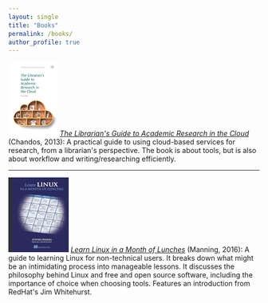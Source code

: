 ```yaml
---
layout: single
title: "Books"
permalink: /books/
author_profile: true
---
```


![cover of The Librarian's Guide to Academic Research in the Cloud ](../images/cloud.jpg "The Librarian's Guide to Academic Research in the Cloud") [*The Librarian's Guide to Academic Research in the Cloud*](https://www.amazon.com/Librarians-Academic-Research-Information-Professional/dp/1843347156/ref=sr_1_1?ie=UTF8&qid=1527698758&sr=8-1&keywords=ovadia+librarian+cloud) (Chandos, 2013): A practical guide to using cloud-based services for research, from a librarian's perspective. The book is about tools, but is also about workflow and writing/researching efficiently.

---

![cover of Learn Linux in a Month of Lunches](../images/linux.lunches.jpg "The Librarian's Guide to Academic Research in the Cloud") [*Learn Linux in a Month of Lunches*](https://www.manning.com/ovadia) (Manning, 2016): A guide to learning Linux for non-technical users. It breaks down what might be an intimidating process into manageable lessons. It discusses the philosophy behind Linux and free and open source software, including the importance of choice when choosing tools. Features an introduction from RedHat's Jim Whitehurst.

